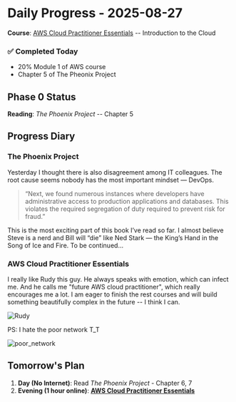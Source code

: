 # Daily Progress - 2025-08-27

**Course**: [AWS Cloud Practitioner Essentials](https://skillbuilder.aws/learn/94T2BEN85A/aws-cloud-practitioner-essentials/8D79F3AVR7) -- Introduction to the Cloud

### ✅ Completed Today
- 20% Module 1 of AWS course
- Chapter 5 of The Pheonix Project

## Phase 0 Status
**Reading**: *The Phoenix Project* -- Chapter 5

## Progress Diary
### The Phoenix Project
Yesterday I thought there is also disagreement among IT colleagues. The root cause seems nobody has the most important mindset — DevOps.

> “Next, we found numerous instances where developers have administrative access to production applications and databases. This violates the required segregation of duty required to prevent risk for fraud.”

This is the most exciting part of this book I’ve read so far. I almost believe Steve is a nerd and Bill will “die” like Ned Stark — the King’s Hand in the Song of Ice and Fire. To be continued...

### AWS Cloud Practitioner Essentials

I really like Rudy this guy. He always speaks with emotion, which can infect me. And he calls me "future AWS cloud practitioner", which really encourages me a lot. I am eager to finish the rest courses and will build something beautifully complex in the future -- I think I can.

![Rudy](https://github.com/user-attachments/assets/a3d8fd65-c86a-4d25-b13c-0bf45b2332ab)



PS: I hate the poor network T_T

![poor_network](https://github.com/user-attachments/assets/ac24ee99-d829-42d0-89bb-41816914c473)

## Tomorrow's Plan
1. **Day (No Internet)**: Read *The Phoenix Project* - Chapter 6, 7
2. **Evening (1 hour online)**: [**AWS Cloud Practitioner Essentials**](https://skillbuilder.aws/learn/94T2BEN85A/aws-cloud-practitioner-essentials/8D79F3AVR7)
